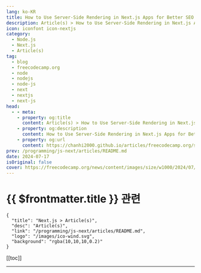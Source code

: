 ```yaml
---
lang: ko-KR
title: How to Use Server-Side Rendering in Next.js Apps for Better SEO
description: Article(s) > How to Use Server-Side Rendering in Next.js Apps for Better SEO
icon: iconfont icon-nextjs
category: 
  - Node.js
  - Next.js
  - Article(s)
tag: 
  - blog
  - freecodecamp.org
  - node
  - nodejs
  - node-js
  - next
  - nextjs
  - next-js
head:
  - - meta:
    - property: og:title
      content: Article(s) > How to Use Server-Side Rendering in Next.js Apps for Better SEO
    - property: og:description
      content: How to Use Server-Side Rendering in Next.js Apps for Better SEO
    - property: og:url
      content: https://chanhi2000.github.io/articles/freecodecamp.org/server-side-rendering-in-next-js-for-improved-seo.html
prev: /programming/js-next/articles/README.md
date: 2024-07-17
isOriginal: false
cover: https://freecodecamp.org/news/content/images/size/w1000/2024/07/Ivory-and-Blue-Lavender-Aesthetic-Photo-Collage-Presentation--15-.png
---
```


# {{ $frontmatter.title }} 관련

```component VPCard
{
  "title": "Next.js > Article(s)",
  "desc": "Article(s)",
  "link": "/programming/js-next/articles/README.md",
  "logo": "/images/ico-wind.svg",
  "background": "rgba(10,10,10,0.2)"
}
```

[[toc]]

---

<SiteInfo
  name="How to Use Server-Side Rendering in Next.js Apps for Better SEO"
  desc="Server-side rendering (SSR) is a web development technique that can help improve your site's SEO. It does this by generating HTML content on the server in response to a user's request.  This approach contrasts with client-side rendering (CSR), where content is delivered as a basic HTML shell, and JavaScript..."
  url="https://freecodecamp.org/news/server-side-rendering-in-next-js-for-improved-seo/"
  logo="https://cdn.freecodecamp.org/universal/favicons/favicon.ico"
  preview="https://freecodecamp.org/news/content/images/size/w1000/2024/07/Ivory-and-Blue-Lavender-Aesthetic-Photo-Collage-Presentation--15-.png"/>

<!-- TODO: 작성 -->

